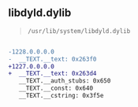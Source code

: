 ## libdyld.dylib

> `/usr/lib/system/libdyld.dylib`

```diff

-1228.0.0.0.0
-  __TEXT.__text: 0x263f0
+1227.0.0.0.0
+  __TEXT.__text: 0x263d4
   __TEXT.__auth_stubs: 0x650
   __TEXT.__const: 0x640
   __TEXT.__cstring: 0x3f5e

```
